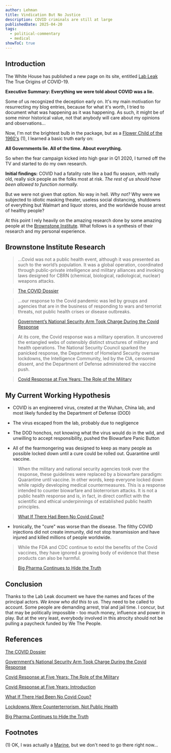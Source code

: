 ```yaml
---
author: Lehman
title: Vindication But No Justice
description: COVID criminals are still at large
publishedDate: 2025-04-20
tags:
  - political-commentary
  - medical
showToC: true
---
```


## Introduction

The White House has published a new page on its site, entitled [Lab Leak](https://www.whitehouse.gov/lab-leak-true-origins-of-covid-19/) The True Origins of COVID-19.

**Executive Summary: Everything we were told about COVID was a lie.**

Some of us recognized the deception early on. It's my main motivation for resurrecting my blog entries, because for what it's worth, I tried to document what was happening as it was happening. As such, it might be of some minor historical value, not that anybody will care about my opinions and observations...

Now, I'm not the brightest bulb in the package, but as a [Flower Child of the 1960's](https://en.wikipedia.org/wiki/Flower_child) (1), I learned a basic truth early on:

**All Governments lie. All of the time. About everything.**

So when the fear campaign kicked into high gear in Q1 2020, I turned off the TV and started to do my own research.

**Initial findings:** COVID had a fatality rate like a bad flu season, with really old, really sick people as the folks most at risk. _The rest of us should have been allowed to function normally._

But we were not given that option. No way in hell. _Why not?_ Why were we subjected to idiotic masking theater, useless social distancing, shutdowns of everything but Walmart and liquor stores, and the worldwide house arrest of healthy people?

At this point I rely heavily on the amazing research done by some amazing people at the [Brownstone Institute](https://brownstone.org). What follows is a synthesis of their research and my personal experience.

## Brownstone Institute Research

> ...Covid was not a public health event, although it was presented as such to the world’s population. It was a global operation, coordinated through public-private intelligence and military alliances and invoking laws designed for CBRN (chemical, biological, radiological, nuclear) weapons attacks.

> [The COVID Dossier](https://brownstone.org/articles/the-covid-dossier/)

> ...our response to the Covid pandemic was led by groups and agencies that are in the business of responding to wars and terrorist threats, not public health crises or disease outbreaks.

> [Government’s National Security Arm Took Charge During the Covid Response](https://brownstone.org/articles/governments-national-security-arm-led-the-covid-response/)

> At its core, the Covid response was a military operation. It uncovered the entangled webs of ostensibly distinct structures of military and health operations. The National Security Council sparked the panicked response, the Department of Homeland Security oversaw lockdowns, the Intelligence Community, led by the CIA, censored dissent, and the Department of Defense administered the vaccine push.

> [Covid Response at Five Years: The Role of the Military](https://brownstone.org/articles/covid-response-at-five-years-the-role-of-the-military/)

## My Current Working Hypothesis

- COVID is an engineered virus, created at the Wuhan, China lab, and most likely funded by the Department of Defense (DOD)

- The virus escaped from the lab, probably due to negligence

- The DOD honchos, not knowing what the virus would do in the wild, and unwilling to accept responsibility, pushed the Biowarfare Panic Button

- All of the fearmongering was designed to keep as many people as possible locked down until a cure could be rolled out. Quarantine until vaccine.

> When the military and national security agencies took over the response, these guidelines were replaced by a biowarfare paradigm: Quarantine until vaccine. In other words, keep everyone locked down while rapidly developing medical countermeasures. This is a response intended to counter biowarfare and bioterrorism attacks. It is not a public health response and is, in fact, in direct conflict with the scientific and ethical underpinnings of established public health principles.

> [What If There Had Been No Covid Coup?](https://brownstone.org/articles/what-if-there-had-been-no-covid-coup/)

- Ironically, the "cure" was worse than the disease. The filthy COVID injections did not create immunity, did not stop transmission and have injured and killed millions of people worldwide.

> While the FDA and CDC continue to extol the benefits of the Covid vaccines, they have ignored a growing body of evidence that these products can also be harmful.

> [Big Pharma Continues to Hide the Truth](https://brownstone.org/articles/big-pharma-continues-to-hide-the-truth/)

## Conclusion

Thanks to the Lab Leak document we have the names and faces of the principal actors. _We know who did this to us._ They need to be called to account. Some people are demanding arrest, trial and jail time. I concur, but that may be politically impossible - too much money, influence and power in play. But at the very least, everybody involved in this atrocity should not be pulling a paycheck funded by We The People.

## References

[The COVID Dossier](https://brownstone.org/articles/the-covid-dossier/)

[Government’s National Security Arm Took Charge During the Covid Response](https://brownstone.org/articles/governments-national-security-arm-led-the-covid-response/)

[Covid Response at Five Years: The Role of the Military](https://brownstone.org/articles/covid-response-at-five-years-the-role-of-the-military/)

[Covid Response at Five Years: Introduction](https://brownstone.org/articles/covid-response-at-five-years-introduction/)

[What If There Had Been No Covid Coup?](https://brownstone.org/articles/what-if-there-had-been-no-covid-coup/)

[Lockdowns Were Counterterrorism, Not Public Health](https://brownstone.org/articles/lockdowns-counterterrorism-not-public-health/)

[Big Pharma Continues to Hide the Truth](https://brownstone.org/articles/big-pharma-continues-to-hide-the-truth/)

## Footnotes

(1) OK, I was actually a [Marine](https://www.marines.mil/), but we don't need to go there right now...
